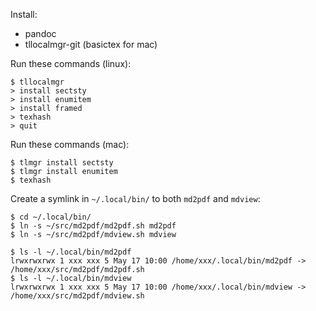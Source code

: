 Install:

* pandoc
* tllocalmgr-git (basictex for mac)

Run these commands (linux):

```
$ tllocalmgr
> install sectsty
> install enumitem
> install framed
> texhash
> quit
```

Run these commands (mac):

```
$ tlmgr install sectsty
$ tlmgr install enumitem
$ texhash
```

Create a symlink in `~/.local/bin/` to both `md2pdf` and `mdview`:

```
$ cd ~/.local/bin/
$ ln -s ~/src/md2pdf/md2pdf.sh md2pdf
$ ln -s ~/src/md2pdf/mdview.sh mdview
```

```
$ ls -l ~/.local/bin/md2pdf 
lrwxrwxrwx 1 xxx xxx 5 May 17 10:00 /home/xxx/.local/bin/md2pdf -> /home/xxx/src/md2pdf/md2pdf.sh
$ ls -l ~/.local/bin/mdview 
lrwxrwxrwx 1 xxx xxx 5 May 17 10:00 /home/xxx/.local/bin/mdview -> /home/xxx/src/md2pdf/mdview.sh
```

